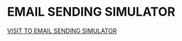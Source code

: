 # EMAIL SENDING SIMULATOR

[VISIT TO EMAIL SENDING SIMULATOR](https://spectacular-rolypoly-89b550.netlify.app/)
